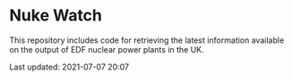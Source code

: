 # Nuke Watch

This repository includes code for retrieving the latest information available on the output of EDF nuclear power plants in the UK.

Last updated: 2021-07-07 20:07